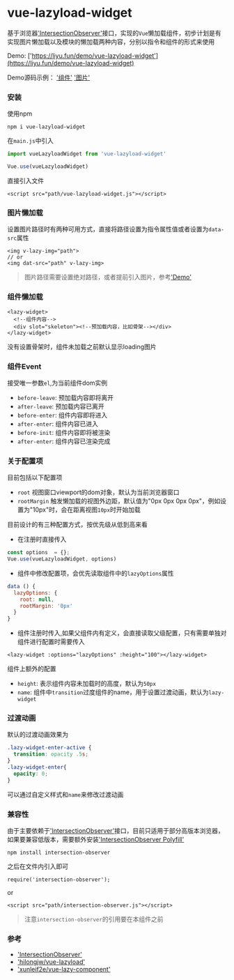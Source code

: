 # vue-lazyload-widget

基于浏览器['IntersectionObserver'](https://developer.mozilla.org/zh-CN/docs/Web/API/IntersectionObserver)接口，实现的`Vue`懒加载组件，初步计划是有实现图片懒加载以及模块的懒加载两种内容，分别以指令和组件的形式来使用

Demo: ['https://liyu.fun/demo/vue-lazyload-widget'](https://liyu.fun/demo/vue-lazyload-widget)

Demo源码示例： ['组件'](https://github.com/gitliyu/vue-lazyload-widget/blob/master/demo/Component.vue) ['图片'](https://github.com/gitliyu/vue-lazyload-widget/blob/master/demo/Directive.vue)

### 安装
使用npm
```
npm i vue-lazyload-widget
```
在`main.js`中引入
```javascript
import vueLazyloadWidget from 'vue-lazyload-widget'

Vue.use(vueLazyloadWidget)
```
直接引入文件
```
<script src="path/vue-lazyload-widget.js"></script> 
```

### 图片懒加载
设置图片路径时有两种可用方式，直接将路径设置为指令属性值或者设置为`data-src`属性
```
<img v-lazy-img="path">
// or
<img dat-src="path" v-lazy-img> 
```
> 图片路径需要设置绝对路径，或者提前引入图片，参考['Demo'](https://github.com/gitliyu/vue-lazyload-widget/blob/master/demo/Directive.vue)

### 组件懒加载
```
<lazy-widget>
  <!--组件内容-->
  <div slot="skeleton"><!--预加载内容，比如骨架--></div>
</lazy-widget>
```
没有设置骨架时，组件未加载之前默认显示loading图片
### 组件Event
接受唯一参数`el`,为当前组件dom实例
- `before-leave`: 预加载内容即将离开
- `after-leave`: 预加载内容已离开
- `before-enter`: 组件内容即将进入
- `after-enter`: 组件内容已进入
- `before-init`: 组件内容即将被渲染
- `after-enter`: 组件内容已渲染完成

### 关于配置项
目前包括以下配置项
- `root`  视图窗口viewport的dom对象，默认为当前浏览器窗口
- `rootMargin` 触发懒加载的视图外边距，默认值为"0px 0px 0px 0px"，例如设置为"10px"时，会在距离视图`10px`时开始加载

目前设计的有三种配置方式，按优先级从低到高来看
- 在注册时直接传入
```javascript
const options  = {};
Vue.use(vueLazyloadWidget, options)
```
- 组件中修改配置项，会优先读取组件中的`lazyOptions`属性
```javascript
data () {
  lazyOptions: {
    root: null,
    rootMargin: '0px'
  }
}
```
- 组件注册时传入,如果父组件内有定义，会直接读取父级配置，只有需要单独对组件进行配置时需要传入
```
<lazy-widget :options="lazyOptions" :height="100"></lazy-widget>
```
组件上额外的配置
- `height`: 表示组件内容未加载时的高度，默认为`50px`
- `name`: 组件中`transition`过度组件的name，用于设置过渡动画，默认为`lazy-widget`

### 过渡动画
默认的过渡动画效果为
```css
.lazy-widget-enter-active {
  transition: opacity .5s;
}
.lazy-widget-enter{
  opacity: 0;
}
```
可以通过自定义样式和`name`来修改过渡动画

### 兼容性
由于主要依赖于['IntersectionObserver'](https://developer.mozilla.org/zh-CN/docs/Web/API/IntersectionObserver)接口，目前只适用于部分高版本浏览器，如果要兼容低版本，需要额外安装['IntersectionObserver Polyfill'](https://github.com/w3c/IntersectionObserver/tree/master/polyfill)
```
npm install intersection-observer
```
之后在文件内引入即可
```
require('intersection-observer');
```
or
```
<script src="path/intersection-observer.js"></script>
```
> 注意`intersection-observer`的引用要在本组件之前

### 参考
- ['IntersectionObserver'](https://developer.mozilla.org/zh-CN/docs/Web/API/IntersectionObserver)
- ['hilongjw/vue-lazyload'](https://github.com/hilongjw/vue-lazyload)
- ['xunleif2e/vue-lazy-component'](https://github.com/xunleif2e/vue-lazy-component)
